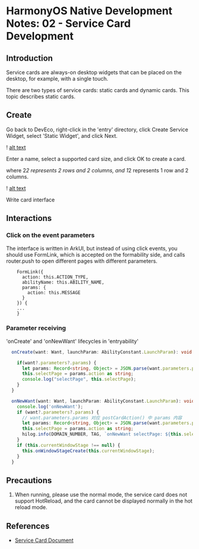 # HarmonyOS Native Development Notes: 02 - Service Card Development

## Introduction

Service cards are always-on desktop widgets that can be placed on the desktop, for example, with a single touch.

There are two types of service cards: static cards and dynamic cards. This topic describes static cards.

## Create

Go back to DevEco, right-click in the 'entry' directory, click Create Service Widget, select 'Static Widget', and click Next.

! [alt text](image-5.png)

Enter a name, select a supported card size, and click OK to create a card.

where 2*2 represents 2 rows and 2 columns, and 1*2 represents 1 row and 2 columns.

! [alt text](image-4.png)

Write card interface

## Interactions

### Click on the event parameters

The interface is written in ArkUI, but instead of using click events, you should use FormLink, which is accepted on the formability side, and calls router.push to open different pages with different parameters.

```arkts
    FormLink({
      action: this.ACTION_TYPE,
      abilityName: this.ABILITY_NAME,
      params: {
        action: this.MESSAGE
      }
    }) {
    ...
    }
```

### Parameter receiving

'onCreate' and 'onNewWant' lifecycles in 'entryability'

```ts
  onCreate(want: Want, launchParam: AbilityConstant.LaunchParam): void {

    if(want?.parameters?.params) {
      let params: Record<string, Object> = JSON.parse(want.parameters.params as string);
      this.selectPage = params.action as string;
      console.log("selectPage", this.selectPage);
    }
  }

  onNewWant(want: Want, launchParam: AbilityConstant.LaunchParam): void {
    console.log('onNewWant');
    if (want?.parameters?.params) {
      // want.parameters.params 对应 postCardAction() 中 params 内容
      let params: Record<string, Object> = JSON.parse(want.parameters.params as string);
      this.selectPage = params.action as string;
      hilog.info(DOMAIN_NUMBER, TAG, `onNewWant selectPage: ${this.selectPage}`);
    }
    if (this.currentWindowStage !== null) {
      this.onWindowStageCreate(this.currentWindowStage);
    }
  }
```

## Precautions

1. When running, please use the normal mode, the service card does not support HotReload, and the card cannot be displayed normally in the hot reload mode.

## References

- [Service Card Document](https://developer.huawei.com/consumer/cn/sdk/form-kit/)
